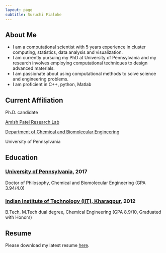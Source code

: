 ```yaml
---
layout: page
subtitle: Suruchi Fialoke
---
```


## About Me
- I am a computational scientist with 5 years experience in cluster computing, statistics, data analysis and visualization. 
- I am currently pursuing my PhD at University of Pennsylvania and my research involves employing computational techniques to design  advanced materials.
- I am passionate about using computational methods to solve science and engineering problems. 
- I am proficient in C++, python, Matlab 



## Current Affiliation
Ph.D. candidate

[Amish Patel Research Lab](http://patelgroup.seas.upenn.edu/)

[Department of Chemical and Biomolecular Engineering](http://www.cbe.seas.upenn.edu/)

University of Pennsylvania

## Education

### [University of Pennsylvania](http://www.upenn.edu/), 2017

Doctor of Philosophy, Chemical and Biomolecular Engineering (GPA 3.94/4.0)

### [Indian Institute of Technology (IIT), Kharagpur](http://iitkgp.ac.in/), 2012

B.Tech, M.Tech dual degree, Chemical Engineering	(GPA 8.9/10, Graduated with Honors)

## Resume 
Please download my latest resume [here]().

